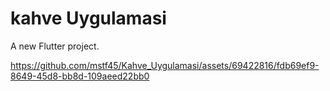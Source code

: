 # kahve Uygulamasi

A new Flutter project.


https://github.com/mstf45/Kahve_Uygulamasi/assets/69422816/fdb69ef9-8649-45d8-bb8d-109aeed22bb0

